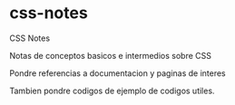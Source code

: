 # css-notes
CSS Notes

Notas de conceptos basicos e intermedios sobre CSS

Pondre referencias a documentacion y paginas de interes

Tambien pondre codigos de ejemplo de codigos utiles.
